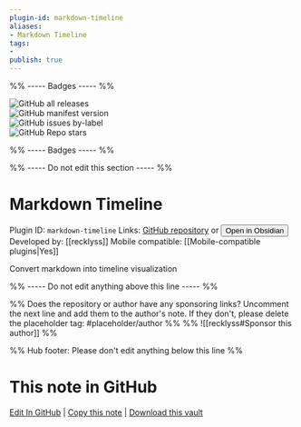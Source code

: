 ```yaml
---
plugin-id: markdown-timeline
aliases:
- Markdown Timeline
tags: 
- 
publish: true
---
```


%% ----- Badges ----- %%

![GitHub all releases](https://img.shields.io/github/downloads/recklyss/markdown-timeline/total?color=573E7A&logo=github&style=for-the-badge)   
![GitHub manifest version](https://img.shields.io/github/manifest-json/v/recklyss/markdown-timeline?color=573E7A&logo=github&style=for-the-badge)   
![GitHub issues by-label](https://img.shields.io/github/issues/recklyss/markdown-timeline/help%20wanted?color=573E7A&logo=github&style=for-the-badge)   
![GitHub Repo stars](https://img.shields.io/github/stars/recklyss/markdown-timeline?color=573E7A&logo=github&style=for-the-badge)

%% ----- Badges ----- %%

%% ----- Do not edit this section ----- %%

# Markdown Timeline

Plugin ID: `markdown-timeline`
Links: [GitHub repository](https://github.com/recklyss/markdown-timeline) or [<button id=HH>Open in Obsidian</button>](obsidian://show-plugin?id=markdown-timeline)
Developed by: [[recklyss]]
Mobile compatible: [[Mobile-compatible plugins|Yes]]

Convert markdown into timeline visualization

%% ----- Do not edit anything above this line ----- %% 

%% Does the repository or author have any sponsoring links? Uncomment the next line and add them to the author's note. If they don't, please delete the placeholder tag: #placeholder/author %%
%% ![[recklyss#Sponsor this author]] %%

%% Hub footer: Please don't edit anything below this line %%

# This note in GitHub

<span class="git-footer">[Edit In GitHub](https://github.dev/obsidian-community/obsidian-hub/blob/main/02%20-%20Community%20Expansions/02.05%20All%20Community%20Expansions/Plugins/markdown-timeline.md "git-hub-edit-note") | [Copy this note](https://raw.githubusercontent.com/obsidian-community/obsidian-hub/main/02%20-%20Community%20Expansions/02.05%20All%20Community%20Expansions/Plugins/markdown-timeline.md "git-hub-copy-note") | [Download this vault](https://github.com/obsidian-community/obsidian-hub/archive/refs/heads/main.zip "git-hub-download-vault") </span>
